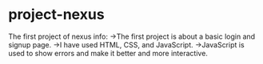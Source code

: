 # project-nexus
The first project of nexus info:
->The first project is about a basic login and signup page.
->I have used HTML, CSS, and JavaScript.
->JavaScript is used to show errors and make it better and more interactive.

